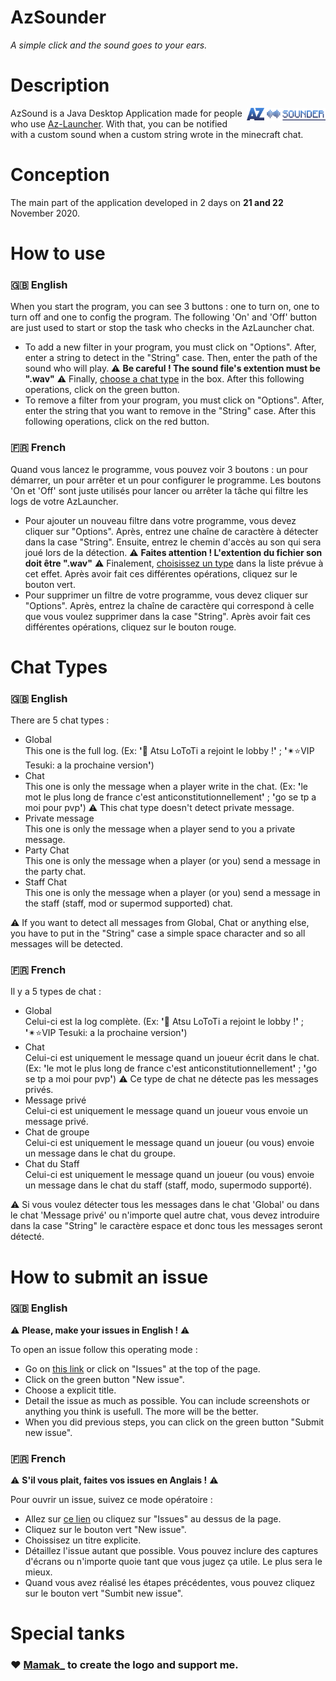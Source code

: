# AzSounder
*A simple click and the sound goes to your ears.*


# Description
<img width="25%" align="right" alt="" src="src/main/resources/icon.png"/>

AzSound is a Java Desktop Application made for people who use <a href="https://www.az-launcher.nz/fr/">Az-Launcher<a/>. With that, you can be notified with a custom sound when a custom string wrote in the minecraft chat.

# Conception
The main part of the application developed in 2 days on **21 and 22** November 2020.

# How to use
### 🇬🇧 English
When you start the program, you can see 3 buttons : one to turn on, one to turn off and one to config the program. The following 'On' and 'Off' button are just used to start or stop the task who checks in the AzLauncher chat.
- To add a new filter in your program, you must click on "Options". After, enter a string to detect in the "String" case. Then, enter the path of the sound who will play. ⚠️ **Be careful ! The sound file's extention must be ".wav"** ⚠️ Finally, [choose a chat type](#chat-types) in the box.
After this following operations, click on the green button.
- To remove a filter from your program, you must click on "Options". After, enter the string that you want to remove in the "String" case.
After this following operations, click on the red button.
### 🇫🇷 French
Quand vous lancez le programme, vous pouvez voir 3 boutons : un pour démarrer, un pour arrêter et un pour configurer le programme. Les boutons 'On et 'Off' sont juste utilisés pour lancer ou arrêter la tâche qui filtre les logs de votre AzLauncher.
- Pour ajouter un nouveau filtre dans votre programme, vous devez cliquer sur "Options". Après, entrez une chaîne de caractère à détecter dans la case "String". Ensuite, entrez le chemin d'accès au son qui sera joué lors de la détection. ⚠️ **Faites attention ! L'extention du fichier son doit être ".wav"** ⚠️ Finalement, [choisissez un type](#chat-types) dans la liste prévue à cet effet.
Après avoir fait ces différentes opérations, cliquez sur le bouton vert.
- Pour supprimer un filtre de votre programme, vous devez cliquer sur "Options". Après, entrez la chaîne de caractère qui correspond à celle que vous voulez supprimer dans la case "String".
Après avoir fait ces différentes opérations, cliquez sur le bouton rouge.

# Chat Types
### 🇬🇧 English
There are 5 chat types :
- Global<br>
This one is the full log. (Ex: <b>'</b>👋 Atsu LoToTi a rejoint le lobby !<b>'</b> ; <b>'</b>✴⭐VIP Tesuki: a la prochaine version<b>'</b>)
- Chat<br>
This one is only the message when a player write in the chat. (Ex: <b>'</b>le mot le plus long de france c'est anticonstitutionnellement<b>'</b> ; <b>'</b>go se tp a moi pour pvp<b>'</b>) ⚠️ This chat type doesn't detect private message.
- Private message<br>
This one is only the message when a player send to you a private message.
- Party Chat<br>
This one is only the message when a player (or you) send a message in the party chat.
- Staff Chat<br>
This one is only the message when a player (or you) send a message in the staff (staff, mod or supermod supported) chat.

⚠️ If you want to detect all messages from Global, Chat or anything else, you have to put in the "String" case a simple space character and so all messages will be detected.
### 🇫🇷 French
Il y a 5 types de chat : 
- Global<br>
Celui-ci est la log complète. (Ex: <b>'</b>👋 Atsu LoToTi a rejoint le lobby !<b>'</b> ; <b>'</b>✴⭐VIP Tesuki: a la prochaine version<b>'</b>)
- Chat<br>
Celui-ci est uniquement le message quand un joueur écrit dans le chat. (Ex: <b>'</b>le mot le plus long de france c'est anticonstitutionnellement<b>'</b> ; <b>'</b>go se tp a moi pour pvp<b>'</b>) ⚠️ Ce type de chat ne détecte pas les messages privés.
- Message privé<br>
Celui-ci est uniquement le message quand un joueur vous envoie un message privé.
- Chat de groupe<br>
Celui-ci est uniquement le message quand un joueur (ou vous) envoie un message dans le chat du groupe.
- Chat du Staff<br>
Celui-ci est uniquement le message quand un joueur (ou vous) envoie un message dans le chat du staff (staff, modo, supermodo supporté).

⚠️ Si vous voulez détecter tous les messages dans le chat 'Global' ou dans le chat 'Message privé' ou n'importe quel autre chat, vous devez introduire dans la case "String" le caractère espace et donc tous les messages seront détecté. 

# How to submit an issue
### 🇬🇧 English
⚠️ **Please, make your issues in English !** ⚠️

To open an issue follow this operating mode : 
 - Go on <a href="https://github.com/NextSap/AzSounder/issues">this link</a> or click on "Issues" at the top of the page.
 - Click on the green button "New issue".
 - Choose a explicit title.
 - Detail the issue as much as possible. You can include screenshots or anything you think is usefull. The more will be the better.
 - When you did previous steps, you can click on the green button "Submit new issue".
   
### 🇫🇷 French
⚠️ **S'il vous plait, faites vos issues en Anglais !** ⚠️

Pour ouvrir un issue, suivez ce mode opératoire : 
- Allez sur <a href="https://github.com/NextSap/AzSounder/issues">ce lien</a> ou cliquez sur "Issues" au dessus de la page.
- Cliquez sur le bouton vert "New issue".
- Choissisez un titre explicite.
- Détaillez l'issue autant que possible. Vous pouvez inclure des captures d'écrans ou n'importe quoie tant que vous jugez ça utile. Le plus sera le mieux.
- Quand vous avez réalisé les étapes précédentes, vous pouvez cliquez sur le bouton vert "Sumbit new issue".

# Special tanks
### ❤️ <a href="https://github.com/MamakMod/">Mamak_</a> to create the logo and support me.
